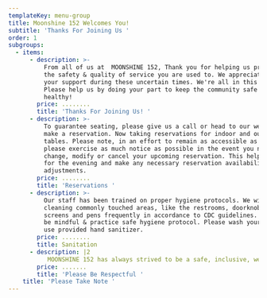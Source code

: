 ```yaml
---
templateKey: menu-group
title: Moonshine 152 Welcomes You!
subtitle: 'Thanks For Joining Us '
order: 1
subgroups:
  - items:
      - description: >-
          From all of us at  MOONSHINE 152, Thank you for helping us provide all
          the safety & quality of service you are used to. We appreciate all
          your support during these uncertain times. We're all in this together!
          Please help us by doing your part to keep the community safe &
          healthy! 
        price: ........
        title: 'Thanks For Joining Us! '
      - description: >-
          To guarantee seating, please give us a call or head to our website to
          make a reservation. Now taking reservations for indoor and outdoor
          tables. Please note, in an effort to remain as accessible as possible
          please exercise as much notice as possible in the event you need to
          change, modify or cancel your upcoming reservation. This helps us plan
          for the evening and make any necessary reservation availability
          adjustments. 
        price: ........
        title: 'Reservations '
      - description: >-
          Our staff has been trained on proper hygiene protocols. We will be
          cleaning commonly touched areas, like the restrooms, doorknobs,
          screens and pens frequently in accordance to CDC guidelines.  Please
          be mindful & practice safe hygiene protocol. Please wash your hands &
          use provided hand sanitizer. 
        price: ........
        title: Sanitation
      - description: |2
           MOONSHINE 152 has always strived to be a safe, inclusive, welcoming environment. We will not tolerate anyone who doesn't abide by these values. Chef Asia appreciates you taking into account that we are a small, neighborhood business working non-stop to be diligent & attentive to any and all evolving protocols & health codes. The Moonshine crew does not make city policy, but we fully intend on following it. . WE REALIZE THIS IS A LOT TO TAKE IN & WE THANK YOU FOR YOUR UNDERSTANDING. 
        price: .......
        title: 'Please Be Respectful '
    title: 'Please Take Note '
---
```


